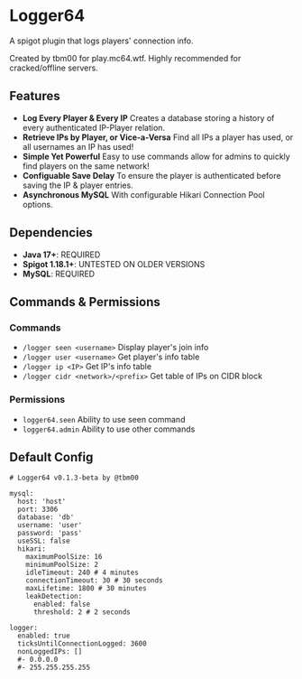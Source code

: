 # Logger64
A spigot plugin that logs players' connection info.

Created by tbm00 for play.mc64.wtf. Highly recommended for cracked/offline servers.

## Features
- **Log Every Player & Every IP** Creates a database storing a history of every authenticated IP-Player relation.
- **Retrieve IPs by Player, or Vice-a-Versa** Find all IPs a player has used, or all usernames an IP has used!
- **Simple Yet Powerful** Easy to use commands allow for admins to quickly find players on the same network!
- **Configuable Save Delay** To ensure the player is authenticated before saving the IP & player entries.
- **Asynchronous MySQL** With configurable Hikari Connection Pool options.

## Dependencies
- **Java 17+**: REQUIRED
- **Spigot 1.18.1+**: UNTESTED ON OLDER VERSIONS
- **MySQL**: REQUIRED

## Commands & Permissions
### Commands
- `/logger seen <username>` Display player's join info
- `/logger user <username>` Get player's info table
- `/logger ip <IP>` Get IP's info table
- `/logger cidr <network>/<prefix>` Get table of IPs on CIDR block

### Permissions
- `logger64.seen` Ability to use seen command
- `logger64.admin` Ability to use other commands

## Default Config
```
# Logger64 v0.1.3-beta by @tbm00

mysql:
  host: 'host'
  port: 3306
  database: 'db'
  username: 'user'
  password: 'pass'
  useSSL: false
  hikari:
    maximumPoolSize: 16
    minimumPoolSize: 2
    idleTimeout: 240 # 4 minutes
    connectionTimeout: 30 # 30 seconds
    maxLifetime: 1800 # 30 minutes
    leakDetection:
      enabled: false
      threshold: 2 # 2 seconds

logger:
  enabled: true
  ticksUntilConnectionLogged: 3600
  nonLoggedIPs: []
  #- 0.0.0.0
  #- 255.255.255.255
```